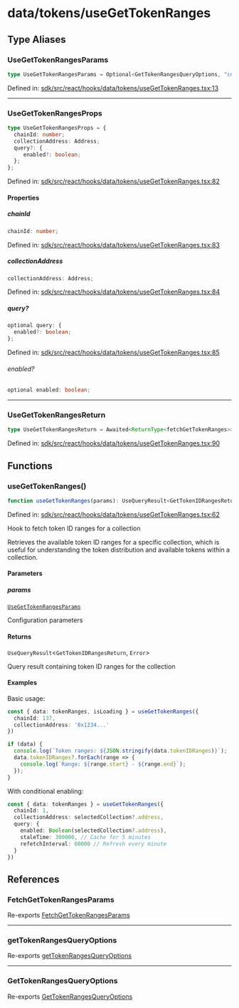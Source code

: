 # data/tokens/useGetTokenRanges

## Type Aliases

### UseGetTokenRangesParams

```ts
type UseGetTokenRangesParams = Optional<GetTokenRangesQueryOptions, "config">;
```

Defined in: [sdk/src/react/hooks/data/tokens/useGetTokenRanges.tsx:13](https://github.com/0xsequence/marketplace-sdk/blob/6a4808051b4d56769c8daea217398414041a4d84/sdk/src/react/hooks/data/tokens/useGetTokenRanges.tsx#L13)

***

### UseGetTokenRangesProps

```ts
type UseGetTokenRangesProps = {
  chainId: number;
  collectionAddress: Address;
  query?: {
     enabled?: boolean;
  };
};
```

Defined in: [sdk/src/react/hooks/data/tokens/useGetTokenRanges.tsx:82](https://github.com/0xsequence/marketplace-sdk/blob/6a4808051b4d56769c8daea217398414041a4d84/sdk/src/react/hooks/data/tokens/useGetTokenRanges.tsx#L82)

#### Properties

##### chainId

```ts
chainId: number;
```

Defined in: [sdk/src/react/hooks/data/tokens/useGetTokenRanges.tsx:83](https://github.com/0xsequence/marketplace-sdk/blob/6a4808051b4d56769c8daea217398414041a4d84/sdk/src/react/hooks/data/tokens/useGetTokenRanges.tsx#L83)

##### collectionAddress

```ts
collectionAddress: Address;
```

Defined in: [sdk/src/react/hooks/data/tokens/useGetTokenRanges.tsx:84](https://github.com/0xsequence/marketplace-sdk/blob/6a4808051b4d56769c8daea217398414041a4d84/sdk/src/react/hooks/data/tokens/useGetTokenRanges.tsx#L84)

##### query?

```ts
optional query: {
  enabled?: boolean;
};
```

Defined in: [sdk/src/react/hooks/data/tokens/useGetTokenRanges.tsx:85](https://github.com/0xsequence/marketplace-sdk/blob/6a4808051b4d56769c8daea217398414041a4d84/sdk/src/react/hooks/data/tokens/useGetTokenRanges.tsx#L85)

###### enabled?

```ts
optional enabled: boolean;
```

***

### UseGetTokenRangesReturn

```ts
type UseGetTokenRangesReturn = Awaited<ReturnType<fetchGetTokenRanges>>;
```

Defined in: [sdk/src/react/hooks/data/tokens/useGetTokenRanges.tsx:90](https://github.com/0xsequence/marketplace-sdk/blob/6a4808051b4d56769c8daea217398414041a4d84/sdk/src/react/hooks/data/tokens/useGetTokenRanges.tsx#L90)

## Functions

### useGetTokenRanges()

```ts
function useGetTokenRanges(params): UseQueryResult<GetTokenIDRangesReturn, Error>;
```

Defined in: [sdk/src/react/hooks/data/tokens/useGetTokenRanges.tsx:62](https://github.com/0xsequence/marketplace-sdk/blob/6a4808051b4d56769c8daea217398414041a4d84/sdk/src/react/hooks/data/tokens/useGetTokenRanges.tsx#L62)

Hook to fetch token ID ranges for a collection

Retrieves the available token ID ranges for a specific collection,
which is useful for understanding the token distribution and
available tokens within a collection.

#### Parameters

##### params

[`UseGetTokenRangesParams`](#usegettokenrangesparams)

Configuration parameters

#### Returns

`UseQueryResult`\<`GetTokenIDRangesReturn`, `Error`\>

Query result containing token ID ranges for the collection

#### Examples

Basic usage:
```typescript
const { data: tokenRanges, isLoading } = useGetTokenRanges({
  chainId: 137,
  collectionAddress: '0x1234...'
})

if (data) {
  console.log(`Token ranges: ${JSON.stringify(data.tokenIDRanges)}`);
  data.tokenIDRanges?.forEach(range => {
    console.log(`Range: ${range.start} - ${range.end}`);
  });
}
```

With conditional enabling:
```typescript
const { data: tokenRanges } = useGetTokenRanges({
  chainId: 1,
  collectionAddress: selectedCollection?.address,
  query: {
    enabled: Boolean(selectedCollection?.address),
    staleTime: 300000, // Cache for 5 minutes
    refetchInterval: 60000 // Refresh every minute
  }
})
```

## References

### FetchGetTokenRangesParams

Re-exports [FetchGetTokenRangesParams](../../data.md#fetchgettokenrangesparams)

***

### getTokenRangesQueryOptions

Re-exports [getTokenRangesQueryOptions](../../data.md#gettokenrangesqueryoptions-1)

***

### GetTokenRangesQueryOptions

Re-exports [GetTokenRangesQueryOptions](../../data.md#gettokenrangesqueryoptions)
